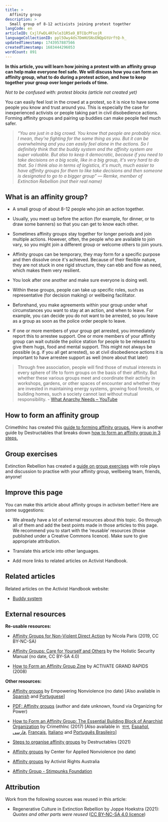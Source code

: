 ```yaml
---
title: >
  Affinity group
description: >
  Small group of 8-12 activists joining protest together
langCode: en
articleID: CxjlFwDL4R7ele31R5a9_BTCQcPFsojR
languageCollectionID: ppl5Owy4ds7DmHUSNsENQpGtUrftQ-h_
updatedTimestamp: 1743957887566
createdTimestamp: 1683444296053
wordCount: 891
---
```


**In this article, you will learn how joining a protest with an affinity group can help make everyone feel safe. We will discuss how you can form an affinity group, what to do during a protest action, and how to keep together your group over longer periods of time.**

_Not to be confused with: protest blocks (article not created yet)_

You can easily feel lost in the crowd at a protest, so it is nice to have some people you know and trust around you. This is especially the case for inexperienced activists or people taking part in civil disobedience actions. Forming affinity groups and pairing up buddies can make people feel much safer.

> _“You are just in a big crowd. You know that people are probably nice. I mean, they're fighting for the same thing as you. But it can be overwhelming and you can easily feel alone in the actions. So I definitely think that the buddy system and the affinity system are super valuable. But also to keep it democratic, because if you need to take decisions on a big scale, like in a big group, it's very hard to do that. So I think also in terms of logistics, it's much, much easier to have affinity groups for them to like take decisions and then someone is designated to go to a bigger group” — Remke, member of Extinction Rebellion (not their real name)_

## **What is an affinity group?**

-   A small group of about 8-12 people who join an action together.
    
-   Usually, you meet up before the action (for example, for dinner, or to draw some banners) so that you can get to know each other. 
    
-   Sometimes affinity groups stay together for longer periods and join multiple actions. However, often, the people who are available to join vary, so you might join a different group or welcome others to join yours.
    
-   Affinity groups can be temporary, they may form for a specific purpose and then dissolve once it's achieved. Because of their flexible nature, they are not stuck in one rigid structure, they can ebb and flow as need, which makes them very resilient.
    
-   You look after one another and make sure everyone is doing well.
    
-   Within these groups, people can take up specific roles, such as representative (for decision making) or wellbeing facilitator.
    
-   Beforehand, you make agreements within your group under what circumstances you want to stay at an action, and when to leave. For example, you can decide you do not want to be arrested, so you leave as a group as soon as the police order people to leave.
    
-   If one or more members of your group get arrested, you immediately report this to arrestee support. One or more members of your affinity group can wait outside the police station for people to be released to give them hugs, food and mental support. This might not always be possible (e.g. if you all get arrested), so at civil disobedience actions it is important to have arrestee support as well (more about that later)
    

> Through free association, people will find those of mutual interests in every sphere of life to form groups on the basis of their affinity. But whether these various groups meet and coordinate their activity in workshops, gardens, or other spaces of encounter and whether they are invested in maintaining energy systems, growing food forests, or building homes, such a society cannot last without mutual responsibility. - [What Anarchy Needs – YouTube](https://www.youtube.com/watch?v=qkN_nQPpeSU)

## **How to form an affinity group**

CrimethInc has created this [guide to forming affinity groups.](https://crimethinc.com/2017/02/06/how-to-form-an-affinity-group-the-essential-building-block-of-anarchist-organization?utm_source=activisthandbook.org) Here is another guide by Destructables that breaks down [how to form an affinity group in 3 steps.](https://theanarchistlibrary.org/library/destructables-affinity-groups?utm_source=activisthandbook.org)

## **Group exercises**

Extinction Rebellion has created a [guide on group exercises](https://docs.google.com/document/d/175b5ASVbdM95FWtX4VJEd27HARIJWCxkRciy8vAvHrE/edit) with role plays and discussion to practise with your affinity group, wellbeing team, friends, anyone! 

## **Improve this page**

You can make this article about affinity groups in activism better! Here are some suggestions:

-   We already have a lot of external resources about this topic. Go through all of them and add the best points made in those articles to this page. We recommend you to start with the ‘reusable’ resources (those published under a Creative Commons licence). Make sure to give appropriate attribution.
    
-   Translate this article into other languages.
    
-   Add more links to related articles on Activist Handbook.
    

## **Related articles**

Related articles on the Activist Handbook website:

-   [Buddy system](/organising/roles/buddy-system)
    

## **External resources**

**Re-usable resources:**

-   [Affinity Groups for Non-Violent Direct Action](https://commonslibrary.org/affinity-groups-for-non-violent-direct-action/) by Nicola Paris (2019, CC BY-NC-SA)
    
-   [Affinity Groups: Care for Yourself and Others](https://holistic-security.tacticaltech.org/chapters/act/4-1-2-protests-affinity-groups-care-for-yourself-and-others.html) by the Holistic Security Manual (no date, CC BY-SA 4.0)
    
-   [How to Form an Affinity Group Zine](https://archive.org/details/HowToFormAnAffinityGroup/mode/2up) by ACTIVATE GRAND RAPIDS (2008)
    

**Other resources:**

-   [Affinity groups](https://www.nonviolence.wri-irg.org/en/node/40513) by Empowering Nonviolence (no date) \[Also available in [Spanish](https://www.nonviolence.wri-irg.org/es/node/40513) and [Portuguese](https://www.nonviolence.wri-irg.org/es/node/40513?language=pt-pt)\]
    
-   [PDF: Affinity groups](https://www.organizingforpower.org/wp-content/uploads/2013/03/chi-por-34-67-reduced.pdf) (author and date unknown, found via Organizing for Power)
    
-   [How to Form an Affinity Group: The Essential Building Block of Anarchist Organization](https://crimethinc.com/2017/02/06/how-to-form-an-affinity-group-the-essential-building-block-of-anarchist-organization) by CrimethInc (2017) \[Also available in  [বাংলা](https://crimethinc.com/2017/02/06/ayaaphinitti-grup-gtthn-krben-yebhaabe-ektti-araaj-sngtthner-aprihaary-upaadaan), [Español](https://crimethinc.com/2017/02/06/grupos-de-afinidad-una-parte-esencial-de-la-organizacion-anarquista), [فارسی](https://crimethinc.com/2017/02/06/grwhhy-hmbstgy-sng-bny-bnydyn-szmn-anrshysty), [Français](https://crimethinc.com/2020/06/18/comment-former-un-groupe-affinitaire-lelement-essentiel-de-lorganisation-anarchiste), [Italiano](https://crimethinc.com/2017/02/06/come-formare-un-gruppo-di-affinita-lelemento-essenziale-dellorganizzazione-anarchica) and [Português Brasileiro](https://crimethinc.com/2020/07/21/como-formar-um-grupo-de-afinidade-a-unidade-fundamental-da-organizacao-anarquista)\]
    
-   [Steps to organise affinity groups](https://theanarchistlibrary.org/library/destructables-affinity-groups) by Destructables (2021)
    
-   [Affinity groups](https://nonviolencetoolkit.com/nonviolence-toolkit-methods-tactics-affinity-groups) by Center for Applied Nonviolence (no date)
    
-   [Affinity groups](https://activistrights.org.au/kb/preparing-for-a-protest/looking-after-you-and-your-group/affinity-groups/) by Activist Rights Australia
    
-   [Affinity Group - Stimpunks Foundation](https://stimpunks.org/glossary/affinity-group/)
    

## **Attribution**

Work from the following sources was reused in this article:

-   Regenerative Culture in Extinction Rebellion by Joppe Hoekstra (2021): _Quotes and other parts were reused_ ([CC BY-NC-SA 4.0 licence](https://creativecommons.org/licenses/by-nc-sa/4.0/))